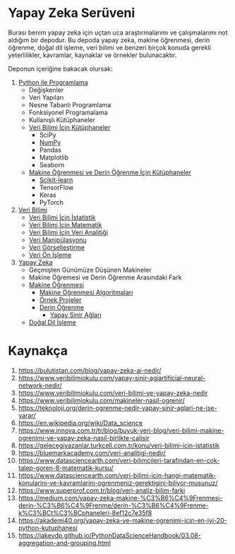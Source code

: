 # Yapay Zeka Serüveni

Burası benim yapay zeka için uçtan uca araştırmalarımı ve çalışmalarımı not aldığım bir depodur. Bu depoda yapay zeka, makine öğrenmesi, derin öğrenme, doğal dil işleme, veri bilimi ve benzeri birçok konuda gerekli yeterlilikler, kavramlar, kaynaklar ve örnekler bulunacaktır.

Deponun içeriğine bakacak olursak:

1. [Python ile Programlama](../main/Python-ile-Programlama)
    - Değişkenler
    - Veri Yapıları
    - Nesne Tabanlı Programlama
    - Fonksiyonel Programalama
    - Kullanışlı Kütüphaneler
    - [Veri Bilimi İçin Kütüphaneler](../main/Python-ile-Programlama/Veri-Bilimi-Icin-Kütüphaneler)
        - SciPy
        - [NumPy](../main/Python-ile-Programlama/Veri-Bilimi-Icin-Kütüphaneler/NumPy.ipynb)
        - Pandas
        - Matplotlib
        - Seaborn
    - [Makine Öğrenmesi ve Derin Öğrenme İçin Kütüphaneler](../main//Python-ile-Programlama/Makine-Ogrenmesi-ve-Derin-Ogrenme-Icin-Kutuphaneler)
        - [Scikit-learn](../main/Python-ile-Programlama/Makine-Ogrenmesi-ve-Derin-Ogrenme-Icin-Kutuphaneler/scikit-learn.ipynb)
        - TensorFlow
        - Keras
        - PyTorch 
2. [Veri Bilimi](../main/Veri-Bilimi)
    - [Veri Bilimi İçin İstatistik](../main/Veri-Bilimi/Veri-Bilimi-Icin-Istatistik.ipynb)
    - [Veri Bilimi İçin Matematik](../main/Veri-Bilimi/Veri-Bilimi-Icin-Matematik.ipynb)
    - [Veri Bilimi İçin Veri Analitiği](../main/Veri-Bilimi/Veri-Bilimi-Icin-Veri-Analitigi.ipynb)
    - [Veri Manipülasyonu](../main/Veri-Bilimi/Veri-Manipulasyonu.ipynb)
    - [Veri Görselleştirme](../main/Veri-Bilimi/Veri-Gorsellestirme.ipynb)
    - [Veri Ön İşleme](../main/Veri-Bilimi/Veri-On-Isleme.ipynb)
3. [Yapay Zeka](../main/Yapay-Zeka)
    - Geçmişten Günümüze Düşünen Makineler
    - Makine Öğremesi ve Derin Öğrenme Arasındaki Fark
    - [Makine Öğrenmesi](../main/Yapay-Zeka/Makine-Ogrenmesi)
        - [Makine Öğrenmesi Algoritmaları](../main/Yapay-Zeka/Makine-Ogrenmesi/Makine-Ogrenmesi-Algoritmaları.ipynb)
        - [Örnek Projeler](../main/Yapay-Zeka/Makine-Ogrenmesi/Ornek-Projeler)
        - [Derin Öğrenme](../main/Yapay-Zeka/Makine-Ogrenmesi/Derin-Ogrenme)
            - [Yapay Sinir Ağları](../main/Yapay-Zeka/Makine-Ogrenmesi/Yapay-Sinir-Aglari.ipynb)
    - [Doğal Dil İşleme](../main/Yapay-Zeka/Dogal-Dil-Isleme)

# Kaynakça
1. https://bulutistan.com/blog/yapay-zeka-ai-nedir/
2. https://www.veribilimiokulu.com/yapay-sinir-agiartificial-neural-network-nedir/
3. https://www.veribilimiokulu.com/veri-bilimi-ve-yapay-zeka-nedir
4. https://www.veribilimiokulu.com/makineler-nasil-ogrenir/
5. https://teknoloji.org/derin-ogrenme-nedir-yapay-sinir-aglari-ne-ise-yarar/
6. https://en.wikipedia.org/wiki/Data_science
7. https://www.innova.com.tr/tr/blog/buyuk-veri-blog/veri-bilimi-makine-ogrenimi-ve-yapay-zeka-nasil-birlikte-calisir
8. https://gelecegiyazanlar.turkcell.com.tr/konu/veri-bilimi-icin-istatistik
9. https://bluemarkacademy.com/veri-analitigi-nedir/
10. https://www.datasciencearth.com/veri-bilimcileri-tarafindan-en-cok-talep-goren-8-matematik-kursu/
11. https://www.datasciencearth.com/veri-bilimi-icin-hangi-matematik-konularini-ve-kavramlarini-ogrenmeniz-gerektigini-biliyor-musunuz/
12. https://www.superprof.com.tr/blog/veri-analiz-bilim-farki
13. https://medium.com/yapay-zeka-makine-%C3%B6%C4%9Frenmesi-derin-%C3%B6%C4%9Frenme/derin-%C3%B6%C4%9Frenme-k%C3%BCt%C3%BCphaneleri-8ef12c7e35f8
14. https://akademi40.org/yapay-zeka-ve-makine-ogrenimi-icin-en-iyi-20-python-kutuphanesi
15. https://jakevdp.github.io/PythonDataScienceHandbook/03.08-aggregation-and-grouping.html
